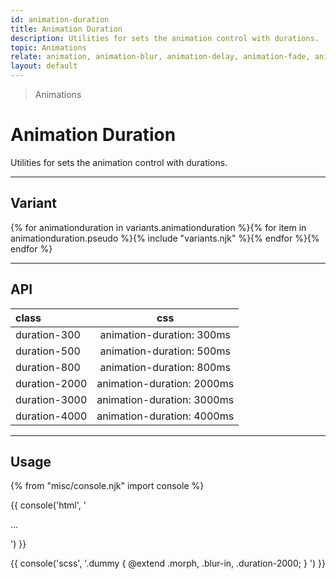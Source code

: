 ```yaml
---
id: animation-duration
title: Animation Duration
description: Utilities for sets the animation control with durations.
topic: Animations
relate: animation, animation-blur, animation-delay, animation-fade, animation-loop, animation-roll, animation-slide
layout: default
---
```


> Animations

# Animation Duration

Utilities for sets the animation control with durations.

---

## Variant

<div class="flex flex-gap-2 flex-wrap justify-start items-center">{% for animationduration in variants.animationduration %}{% for item in animationduration.pseudo %}{% include "variants.njk" %}{% endfor %}{% endfor %}</div>

---

## API

| <span class="padding-x-3 padding-y-1 text-white bg-shade-granite-5 font-semibold curve-border-md">class</span> | <span class="padding-x-3 padding-y-1 text-white bg-shade-granite-5 font-semibold curve-border-md">css</span> |
|:--|:-:|
| duration-300 | animation-duration: 300ms |
| duration-500 | animation-duration: 500ms |
| duration-800 | animation-duration: 800ms |
| duration-2000 | animation-duration: 2000ms |
| duration-3000 | animation-duration: 3000ms |
| duration-4000 | animation-duration: 4000ms |

---

## Usage

{% from "misc/console.njk" import console %}

{{ console('html',
'<div class="morph blur-in duration-2000">
    ...
  </div>
') }}

{{ console('scss',
'.dummy {
    @extend
      .morph,
      .blur-in,
      .duration-2000;
}
') }}

